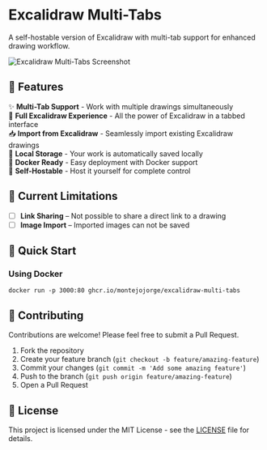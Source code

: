 # Excalidraw Multi-Tabs

A self-hostable version of Excalidraw with multi-tab support for enhanced drawing workflow.


![Excalidraw Multi-Tabs Screenshot](https://i.ibb.co/TDcPRRzF/screely-1759180368656.png)

## 🎨 Features

✨ **Multi-Tab Support** - Work with multiple drawings simultaneously  
🎨 **Full Excalidraw Experience** - All the power of Excalidraw in a tabbed interface  
📥 **Import from Excalidraw** - Seamlessly import existing Excalidraw drawings  
💾 **Local Storage** - Your work is automatically saved locally  
🐳 **Docker Ready** - Easy deployment with Docker support  
🚀 **Self-Hostable** - Host it yourself for complete control  

## 🚧 Current Limitations

- [ ] **Link Sharing** – Not possible to share a direct link to a drawing
- [ ] **Image Import** – Imported images can not be saved

## 🚀 Quick Start

### Using Docker

```
docker run -p 3000:80 ghcr.io/montejojorge/excalidraw-multi-tabs
```

## 🤝 Contributing

Contributions are welcome! Please feel free to submit a Pull Request.

1. Fork the repository
2. Create your feature branch (`git checkout -b feature/amazing-feature`)
3. Commit your changes (`git commit -m 'Add some amazing feature'`)
4. Push to the branch (`git push origin feature/amazing-feature`)
5. Open a Pull Request

## 📄 License

This project is licensed under the MIT License - see the [LICENSE](LICENSE) file for details.
